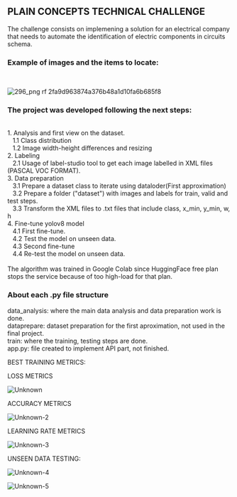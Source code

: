 <h2>PLAIN CONCEPTS TECHNICAL CHALLENGE</h2>

The challenge consists on implemening a solution for an electrical company that needs to automate the identification of electric components in circuits schema.

<h3>Example of images and the items to locate:</h3> <br/>

![296_png rf 2fa9d963874a376b48a1d10fa6b685f8](https://github.com/user-attachments/assets/fc6eb4c2-c46e-41ec-a1fe-2f246faf3fa9)

<h3>The project was developed following the next steps:</h3></br>
  1. Analysis and first view on the dataset.</br>
  &nbsp;&nbsp;&nbsp;1.1 Class distribution</br>
  &nbsp;&nbsp;&nbsp;1.2 Image width-height differences and resizing</br>
  2. Labeling</br>
    &nbsp;&nbsp;&nbsp;2.1 Usage of label-studio tool to get each image labelled in XML files (PASCAL VOC FORMAT).</br>
  3. Data preparation</br>
     &nbsp;&nbsp;&nbsp;3.1 Prepare a dataset class to iterate using dataloder(First approximation)</br>
     &nbsp;&nbsp;&nbsp;3.2 Prepare a folder ("dataset") with images and labels for train, valid and test steps.</br>
     &nbsp;&nbsp;&nbsp;3.3 Transform the XML files to .txt files that include class, x_min, y_min, w, h</br>
  4. Fine-tune yolov8 model</br>
     &nbsp;&nbsp;&nbsp;4.1 First fine-tune.</br>
     &nbsp;&nbsp;&nbsp;4.2 Test the model on unseen data.</br>
     &nbsp;&nbsp;&nbsp;4.3 Second fine-tune</br>
     &nbsp;&nbsp;&nbsp;4.4 Re-test the model on unseen data.</br>
</br>
The algorithm was trained in Google Colab since HuggingFace free plan stops the service because of too high-load for that plan.<br/>

<h3> About each .py file structure</h3>
data_analysis:  where the main data analysis and data preparation work is done. <br/>
dataprepare: dataset preparation for the first aproximation, not used in the final project.<br/>
train: where the training, testing steps are done.<br/>
app.py: file created to implement API part, not finished.<br/>
  
     

BEST TRAINING METRICS:</br>

LOSS METRICS</br>

![Unknown](https://github.com/user-attachments/assets/5d009406-8405-4846-af9c-cdbf19b4e637)

ACCURACY METRICS</br>

![Unknown-2](https://github.com/user-attachments/assets/4fd3d48b-2970-413a-88dd-b15fe959efff)

LEARNING RATE METRICS</br>

![Unknown-3](https://github.com/user-attachments/assets/021c7d9c-f520-4a95-8c10-b6da2f25c8d5)

UNSEEN DATA TESTING:</br>

![Unknown-4](https://github.com/user-attachments/assets/5dc785d2-1e57-48d1-a44e-82d9ff9c8827)

![Unknown-5](https://github.com/user-attachments/assets/94fa71ea-7430-48d4-bca0-c19528988688)

